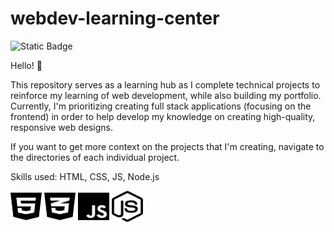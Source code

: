 # webdev-learning-center
![Static Badge](https://img.shields.io/badge/projects_completed-1-blue)

Hello! 👋 

This repository serves as a learning hub as I complete technical projects to reinforce my learning of web development, while also building my portfolio. Currently, I'm prioritizing creating full stack applications (focusing on the frontend) in order to help develop my knowledge on creating high-quality, responsive web designs.

If you want to get more context on the projects that I'm creating, navigate to the directories of each individual project. 

Skills used: HTML, CSS, JS, Node.js

<img src="icons/html.svg" alt="html" width="50" height="50"> <img src="icons/css.svg" alt="css" width="50" height="50"> <img src="icons/js.svg" alt="js" width="50" height="50"> <img src="icons/node-js.svg" alt="node.js" width="50" height="50">
